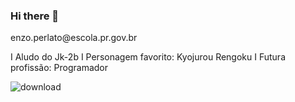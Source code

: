 ### Hi there 👋

<!--
**EnzoGD/EnzoGD** is a ✨ _special_ ✨ repository because its `README.md` (this file) appears on your GitHub profile.

Here are some ideas to get you started:

- 🔭 I’m currently working on ...
- 🌱 I’m currently learning ...
- 👯 I’m looking to collaborate on ...
- 🤔 I’m looking for help with ...
- 💬 Ask me about ...
- 📫 How to reach me: ...
- 😄 Pronouns: ...
- ⚡ Fun fact: ...
-->enzo.perlato@escola.pr.gov.br
I
Aludo do Jk-2b
I
Personagem favorito: Kyojurou Rengoku
I
Futura profissão: Programador

![download](https://user-images.githubusercontent.com/106977951/178041627-2e419d71-e1ad-44e4-acd0-9a94804ed54e.jpg)

